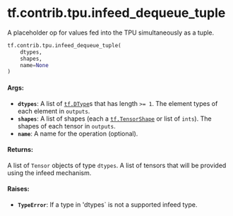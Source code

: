 <div itemscope itemtype="http://developers.google.com/ReferenceObject">
<meta itemprop="name" content="tf.contrib.tpu.infeed_dequeue_tuple" />
<meta itemprop="path" content="Stable" />
</div>

# tf.contrib.tpu.infeed_dequeue_tuple

A placeholder op for values fed into the TPU simultaneously as a tuple.

``` python
tf.contrib.tpu.infeed_dequeue_tuple(
    dtypes,
    shapes,
    name=None
)
```

<!-- Placeholder for "Used in" -->


#### Args:


* <b>`dtypes`</b>: A list of <a href="../../../tf/dtypes/DType.md"><code>tf.DType</code></a>s that has length `>= 1`.
  The element types of each element in `outputs`.
* <b>`shapes`</b>: A list of shapes (each a <a href="../../../tf/TensorShape.md"><code>tf.TensorShape</code></a> or list of `ints`).
  The shapes of each tensor in `outputs`.
* <b>`name`</b>: A name for the operation (optional).


#### Returns:

A list of `Tensor` objects of type `dtypes`.
A list of tensors that will be provided using the infeed mechanism.



#### Raises:


* <b>`TypeError`</b>: If a type in 'dtypes` is not a supported infeed type.